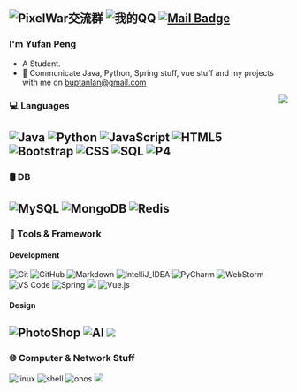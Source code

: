 ![PixelWar交流群](https://img.shields.io/badge/PixelWar交流群-286599670-red.svg?style=flat&logo=Tencent-QQ "PixelWar交流群")
![我的QQ](https://img.shields.io/badge/QQ联系-1214090013-red.svg?style=flat&logo=Tencent-QQ "QQ联系")
[![Mail Badge](https://img.shields.io/badge/-buptanlan@gmail.com-c14438?style=flat&logo=Gmail&logoColor=white&link=mailto:buptanlan@gmail.com)](mailto:buptanlan@gmail.com)
---


### I'm Yufan Peng

- A Student.
- 💬 Communicate Java, Python, Spring stuff, vue stuff and my projects with me on [buptanlan@gmail.com](buptanlan@gmail.com)
<img align="right" src="https://github-readme-stats.vercel.app/api/top-langs/?username=Srar-Git&theme=white-green" />

### 💻 Languages  
![Java](https://img.shields.io/badge/-Java-333333?style=flat&logo=Java&logoColor=007396)
![Python](https://img.shields.io/badge/-Python-000000?style=flat&logo=python)
![JavaScript](https://img.shields.io/badge/-JavaScript-000000?style=flat&logo=javascript)
![HTML5](https://img.shields.io/badge/-HTML5-000000?style=flat&logo=html5)
![Bootstrap](https://img.shields.io/badge/-Bootstrap-333333?style=flat&logo=bootstrap&logoColor=563D7C)
![CSS](https://img.shields.io/badge/-CSS-000000?style=flat&logo=css3)
![SQL](https://img.shields.io/badge/-SQL-000000?style=flat&logo=mysql)
![P4](https://img.shields.io/badge/-P4_Language-000000)
---
### 🛢 DB 
![MySQL](https://img.shields.io/badge/-MySQL-333333?style=flat&logo=mysql)
![MongoDB](https://img.shields.io/badge/-MongoDB-333333?style=flat&logo=mongodb)
![Redis](https://img.shields.io/badge/-Redis-333333?style=flat&logo=Redis)
---
### 🔧 Tools & Framework
#### Development
![Git](https://img.shields.io/badge/-Git-333333?style=flat&logo=git)
![GitHub](https://img.shields.io/badge/-GitHub-333333?style=flat&logo=github)
![Markdown](https://img.shields.io/badge/-Markdown-333333?style=flat&logo=markdown)
![IntelliJ_IDEA](https://img.shields.io/badge/-IntelliJ_IDEA-333333?style=flat&logo=intellij-idea)
![PyCharm](https://img.shields.io/badge/-PyCharm-333333?style=flat&logo=PyCharm)
![WebStorm](https://img.shields.io/badge/-WebStorm-333333?style=flat&logo=WebStorm)
![VS Code](https://img.shields.io/badge/-Visual_Studio_Code-333333?style=flat&logo=visual%20studio%20code)
![Spring](https://img.shields.io/badge/-Spring-000000?style=flat&logo=spring)
![](https://img.shields.io/badge/SpigotMC-000000.svg?style=flat&logo=SpigotMC)
![Vue.js](https://img.shields.io/badge/-Vue-333333?style=flat&logo=Vue.js)
#### Design
![PhotoShop](https://aleen42.github.io/badges/src/photoshop.svg?style=flat)
![AI](https://aleen42.github.io/badges/src/illustrator.svg)
![](https://img.shields.io/badge/Microsoft%20Visio-3955A3.svg?style=flat&logo=Microsoft-Visio)
---
### 🌐 Computer & Network Stuff
![linux](https://img.shields.io/badge/-Linux-333333?style=flat&logo=Linux)
![shell](https://img.shields.io/badge/-Shell-333333?style=flat&logo=Shell)
![onos](https://img.shields.io/badge/-ONOS-333333?style=flat&logo=Linux-Containers)
![](https://img.shields.io/badge/-Docker-333333?style=flat&logo=Docker)
